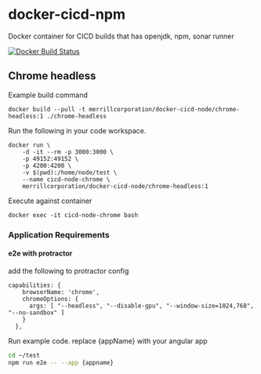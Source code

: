 # docker-cicd-npm
Docker container for CICD builds that has openjdk, npm, sonar runner


[![Docker Build Status](https://img.shields.io/docker/build/merrillcorporation/docker-cicd-node.svg?style=for-the-badge)](https://hub.docker.com/r/merrillcorporation/docker-cicd-node/builds/)

## Chrome headless
Example build command
```docker
docker build --pull -t merrillcorporation/docker-cicd-node/chrome-headless:1 ./chrome-headless
```

Run the following in your code workspace.
```docker
docker run \
    -d -it --rm -p 3000:3000 \
    -p 49152:49152 \
    -p 4200:4200 \
    -v $(pwd):/home/node/test \
    --name cicd-node-chrome \
    merrillcorporation/docker-cicd-node/chrome-headless:1
```

Execute against container
```docker
docker exec -it cicd-node-chrome bash
```

### Application Requirements
#### e2e with protractor
add the following to protractor config
```
capabilities: {
    browserName: 'chrome',
    chromeOptions: {
      args: [ "--headless", "--disable-gpu", "--window-size=1024,768", "--no-sandbox" ]
    }
  },
```

Run example code. replace {appName} with your angular app
```bash
cd ~/test
npm run e2e -- --app {appname}
```
